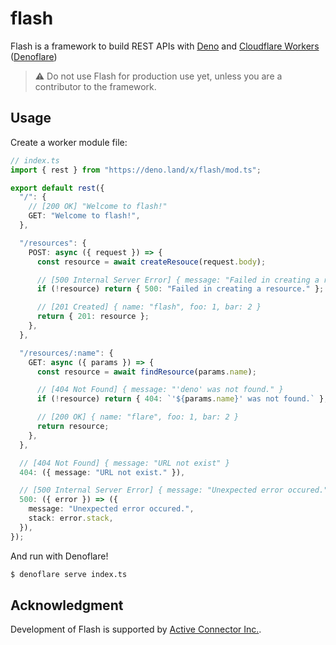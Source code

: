 # flash

Flash is a framework to build REST APIs with [Deno](https://deno.land/) and
[Cloudflare Workers](https://www.cloudflare.com/products/workers-kv/)
([Denoflare](https://denoflare.dev/))

> :warning: Do not use Flash for production use yet, unless you are a
> contributor to the framework.

## Usage

Create a worker module file:

```typescript
// index.ts
import { rest } from "https://deno.land/x/flash/mod.ts";

export default rest({
  "/": {
    // [200 OK] "Welcome to flash!"
    GET: "Welcome to flash!",
  },

  "/resources": {
    POST: async ({ request }) => {
      const resource = await createResouce(request.body);

      // [500 Internal Server Error] { message: "Failed in creating a resource." }
      if (!resource) return { 500: "Failed in creating a resource." };

      // [201 Created] { name: "flash", foo: 1, bar: 2 }
      return { 201: resource };
    },
  },

  "/resources/:name": {
    GET: async ({ params }) => {
      const resource = await findResource(params.name);

      // [404 Not Found] { message: "'deno' was not found." }
      if (!resource) return { 404: `'${params.name}' was not found.` };

      // [200 OK] { name: "flare", foo: 1, bar: 2 }
      return resource;
    },
  },

  // [404 Not Found] { message: "URL not exist" }
  404: ({ message: "URL not exist." }),

  // [500 Internal Server Error] { message: "Unexpected error occured.", stack: "..." }
  500: ({ error }) => ({
    message: "Unexpected error occured.",
    stack: error.stack,
  }),
});
```

And run with Denoflare!

```sh
$ denoflare serve index.ts
```

## Acknowledgment

Development of Flash is supported by
[Active Connector Inc.](https://active-connector.com).
